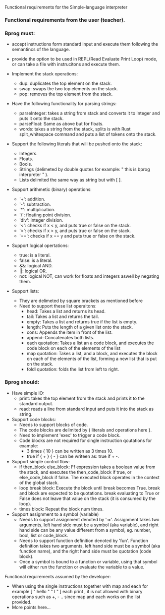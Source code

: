 Functional requirements for the Simple-language interpreter

### Functional requirements from the user (teacher).
### Bprog must: 
- accept instructions form standard input and execute them following the semantincs of the language.
- provide the option to be used in REPL(Read Evaluate Print Loop) mode, or can take a file with instrucitons and execute them. 
- Implement the stack operations:
    - dup:  duplicates the top element on the stack.
    - swap: swaps the two top elements on the stack.
    - pop: removes the top element from the stack.
- Have the following functionality for parsing strings: 
    - parseInteger: takes a string from stack and converts it to Integer and puts it onto the stack.
    - parseFloat: Same as above but for floats.
    - words: takes a string from the stack, splits is with Rust split_whitespace command and puts a list of tokens onto the stack.
- Support the following literals that will be pushed onto the stack:
    - Integers.
    - Floats.
    - Bools.
    - Strings (delimeted by double quotes for example: " this is bprog interpreter " ).
    - Lists delimited the same way as string but with [ ].

- Support arithmetic (binary) operations: 
    - '+': addition.
    - '-': subtraction.
    - '*': multiplication.
    - '/': floating point division.
    - 'div': integer division.
    - '<': checks if x < y, and puts true or false on the stack.
    - '>': checks if x > y, and puts true or false on the stack.
    - '==': checks if x == y and puts true or false on the stack.
- Support logical opertations:
    - true: is a literal.
    - false: is a literal.
    - &&: logical AND.
    - ||: logical OR. 
    - not: logical NOT, can work for floats and integers aswell by negating them.
- Support lists: 
    - They are delimeted by square brackets as mentioned before
    - Need to support these list operaitons:
        - head: Takes a list and returns its head.
        - tail: Takes a list and returns the tail.
        - empty: Takes a list and returns true if the list is empty.
        - length: Puts the length of a given list onto the stack.
        - cons: Appends the item in front of the list.
        - append: Concatenates both lists.
        - each quotation: Takes a list an a code block, and executes the code block on each of the elements of the list
        - map quotation: Takes a list, and a block, and executes the block on each of the elements of the list, forming a new list that is put on the stack.
        - foldl quotation: folds the list from left to right. 

### Bprog should: 
- Have simple IO: 
    - print: takes the top element from the stack and prints it to the standard output.
    - read: reads a line from standard input and puts it into the stack as string.
- Support code blocks: 
    - Needs to support blocks of code.
    - The code blocks are delimited by { literals and operations here }.
    - Need to implement 'exec' to trigger a code block. 
    - Code blocks are not required for single instruction qoutations for example: 
        - 3 times { 10 } can be written as 3 times 10.
        - true if { + } { - } can be writeen as: true if + -.
- Support simple control flow: 
    - if then_block else_block: Ff expression takes a boolean value from the stack, and executes the then_code_block if true, or else_code_block if false. The executed block operates in the context of the global stack.
    - loop break block: Execute the block until break becomes True. break and block are expected to be quotations. break evaluating to True or False does not leave that value on the stack (it is consumed by the loop).
    - times block: Repeat the block num times.
- Support assignment to a symbol (variable)
    - Needs to support assignment denoted by ':='. Assignment takes two arguments, left hand side must be a symbol (aka variable), and right hand side can be any value different from a symbol, eg. number, bool, list or code_block.
    - Needs to support function definition denoted by 'fun'. Function definition takes two arguments, left hand side must be a symbol (aka function name), and the right hand side must be quotation (code block).
    - Once a symbol is bound to a function or variable, using that symbol will either run the function or evaluate the variable to a value.

Functional requirements assumed by the developer: 

- When using the single instructions together with map and each for example [ " hello " " I " ] each print , it is not allowed with binary operations such as +, - .. since map and each works on the list provided.
-  More points here...

      





